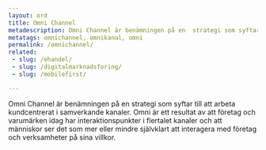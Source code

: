 ```yaml
---
layout: ord
title: Omni Channel
metadescription: Omni Channel är benämningen på en  strategi som syftar till att arbeta kundcentrerat i samverkande kanaler.
metatags: omnichannel, omnikanal, omni
permalink: /omnichannel/
related:
 - slug: /ehandel/
 - slug: /digitalmarknadsforing/
 - slug: /mobilefirst/

---
```

Omni Channel är benämningen på en  strategi som syftar till att arbeta kundcentrerat i samverkande kanaler. Omni är ett resultat av att företag och varumärken idag har interaktionspunkter i flertalet kanaler och att människor ser det som mer eller mindre självklart att interagera med företag och verksamheter på sina villkor. 

